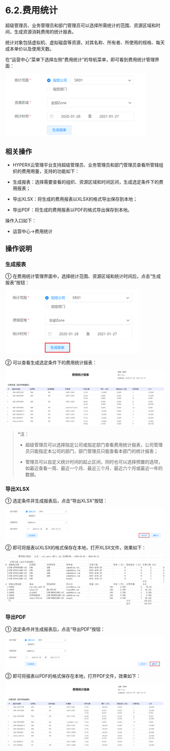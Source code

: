 # 6.2.费用统计

超级管理员、业务管理员和部门管理员可以选择所需统计的范围、资源区域和时间，生成资源消耗费用的统计报表。

统计对象包括虚拟机、虚拟磁盘等资源，对其名称、所有者、所使用的规格、每天成本单价以及使用天数。

在“运营中心”菜单下选择左侧“费用统计”的导航菜单，即可看到费用统计管理界面：

<img src="total_expenses.assets/image-20210127111715366.png" alt="image-20210127111715366" style="zoom:50%;" />

## 相关操作

- HYPERX云管理平台支持超级管理员、业务管理员和部门管理员查看所管辖组织的费用用量，支持的功能如下：

- 生成报表：选择需要查看的组织、资源区域和时间区间，生成选定条件下的费用报表；

- 导出XLSX：将生成的费用报表以XLSX的格式导出保存到本地；

- 导出PDF：将生成的费用报表以PDF的格式导出保存到本地。


操作入口如下：

- 运营中心→费用统计


## 操作说明

### 生成报表

① 在费用统计管理界面中，选择统计范围、资源区域和统计时间后，点击“生成报表”按钮：

<img src="total_expenses.assets/image-20210127111817754.png" alt="image-20210127111817754" style="zoom:50%;" />

② 可以查看生成选定条件下的费用统计报表：

![image-20210127111853936](total_expenses.assets/image-20210127111853936.png)

> *注：
>
> - 超级管理员可以选择指定公司或指定部门查看费用统计报表，公司管理员只能指定本公司的部门，部门管理员只能查看本部门的统计报表；
>
> - 管理员可以自定义统计时间的起止区间，同时也可以选择预置的选项，如最近查看一周、最近一个月、最近三个月、最近六个月或最近一年的数据。
>

### 导出XLSX

① 选定条件并生成报表后，点击“导出XLSX”按钮：

![image-20210127111922647](total_expenses.assets/image-20210127111922647.png)

② 即可将报表以XLSX的格式保存在本地，打开XLSX文件，效果如下：

![1597714777807](total_expenses.assets/1597714777807.png)

### 导出PDF

① 选定条件并生成报表后，点击“导出PDF”按钮：

![image-20210127111941902](total_expenses.assets/image-20210127111941902.png)

② 即可将报表以PDF的格式保存在本地，打开PDF文件，效果如下：

![image-20210127112059073](total_expenses.assets/image-20210127112059073.png)